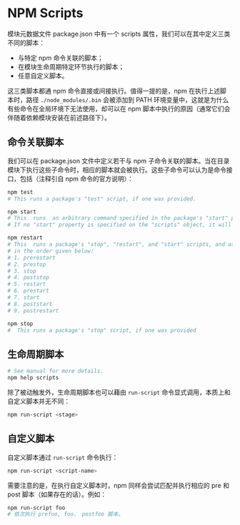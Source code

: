 #	NPM Scripts

模块元数据文件 package.json 中有一个 scripts 属性，我们可以在其中定义三类不同的脚本：

*	与特定 npm 命令关联的脚本；
*	在模块生命周期特定环节执行的脚本；
*	任意自定义脚本。

这三类脚本都通 npm 命令直接或间接执行。值得一提的是，npm 在执行上述脚本时，路径 ```./node_modules/.bin``` 会被添加到 PATH 环境变量中，这就是为什么有些命令在全局环境下无法使用，却可以在 npm 脚本中执行的原因（通常它们会伴随着依赖模块安装在前述路径下）。

##	命令关联脚本

我们可以在 package.json 文件中定义若干与 npm 子命令关联的脚本。当在目录模块下执行这些子命令时，相应的脚本就会被执行。这些子命令可以认为是命令接口，包括（注释引自 npm 命令的官方说明）：

```bash
npm test
# This runs a package's "test" script, if one was provided.

npm start
# This  runs  an arbitrary command specified in the package's "start" property of its "scripts" object.
# If no "start" property is specified on the "scripts" object, it will run node server.js.

npm restart
# This  runs a package's "stop", "restart", and "start" scripts, and associated pre- and post- scripts,
# in the order given below:
# 1. prerestart
# 2. prestop
# 3. stop
# 4. poststop
# 5. restart
# 6. prestart
# 7. start
# 8. poststart
# 9. postrestart

npm stop
#  This runs a package's "stop" script, if one was provided
```

##	生命周期脚本

```bash
# See manual for more details.
npm help scripts
```

除了被动触发外，生命周期脚本也可以藉由 ```run-script``` 命令显式调用，本质上和自定义脚本并无不同：
```bash
npm run-script <stage>
```

##	自定义脚本

自定义脚本通过 ```run-script``` 命令执行：
```bash
npm run-script <script-name>
```

需要注意的是，在执行自定义脚本时，npm 同样会尝试匹配并执行相应的 pre 和 post 脚本（如果存在的话）。例如：
```bash
npm run-script foo
# 依次执行 prefoo, foo， postfoo 脚本。
```
